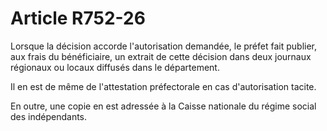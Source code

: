 # Article R752-26

<p>Lorsque la décision accorde l'autorisation demandée, le préfet fait publier, aux frais du bénéficiaire, un extrait de cette décision dans deux journaux régionaux ou locaux diffusés dans le département. </p><p> Il en est de même de l'attestation préfectorale en cas d'autorisation tacite. </p><p> En outre, une copie en est adressée à la Caisse nationale du régime social des indépendants. </p>